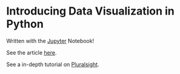 # Introducing Data Visualization in Python


Written with the [Jupyter](http://jupyter.org/) Notebook!

See the article [here](https://github.com/DDCreationStudios/Writing/blob/master/articles/DataVizPython.md). 

See a in-depth tutorial on [Pluralsight](https://www.pluralsight.com/).
